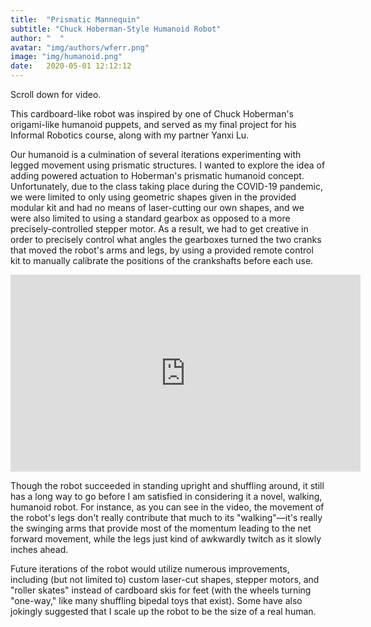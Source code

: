```yaml
---
title:  "Prismatic Mannequin"
subtitle: "Chuck Hoberman-Style Humanoid Robot"
author: "  "
avatar: "img/authors/wferr.png"
image: "img/humanoid.png"
date:   2020-05-01 12:12:12
---
```

Scroll down for video.

This cardboard-like robot was inspired by one of Chuck Hoberman's origami-like humanoid puppets, and served as my final project for his Informal Robotics course, along with my partner Yanxi Lu.

Our humanoid is a culmination of several iterations experimenting with legged movement using prismatic structures. I wanted to explore the idea of adding powered actuation to Hoberman's prismatic humanoid concept. Unfortunately, due to the class taking place during the COVID-19 pandemic, we were limited to only using geometric shapes given in the provided modular kit and had no means of laser-cutting our own shapes, and we were also limited to using a standard gearbox as opposed to a more precisely-controlled stepper motor. As a result, we had to get creative in order to precisely control what angles the gearboxes turned the two cranks that moved the robot's arms and legs, by using a provided remote control kit to manually calibrate the positions of the crankshafts before each use.

<iframe src="https://www.youtube.com/embed/Q-cYj1YLFco"
    width="560"
    height="315"
    frameborder="0"
    allowfullscreen>
</iframe>

Though the robot succeeded in standing upright and shuffling around, it still has a long way to go before I am satisfied in considering it a novel, walking, humanoid robot. For instance, as you can see in the video, the movement of the robot's legs don't really contribute that much to its "walking"—it's really the swinging arms that provide most of the momentum leading to the net forward movement, while the legs just kind of awkwardly twitch as it slowly inches ahead.

Future iterations of the robot would utilize numerous improvements, including (but not limited to) custom laser-cut shapes, stepper motors, and "roller skates" instead of cardboard skis for feet (with the wheels turning "one-way," like many shuffling bipedal toys that exist). Some have also jokingly suggested that I scale up the robot to be the size of a real human.  
